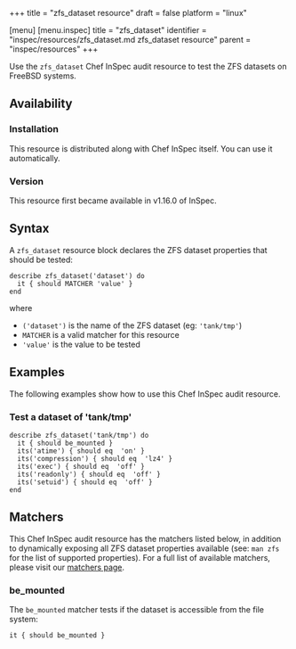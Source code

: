 +++
title = "zfs_dataset resource"
draft = false
platform = "linux"

[menu]
  [menu.inspec]
    title = "zfs_dataset"
    identifier = "inspec/resources/zfs_dataset.md zfs_dataset resource"
    parent = "inspec/resources"
+++


Use the `zfs_dataset` Chef InSpec audit resource to test the ZFS datasets on FreeBSD systems.


## Availability

### Installation

This resource is distributed along with Chef InSpec itself. You can use it automatically.

### Version

This resource first became available in v1.16.0 of InSpec.

## Syntax

A `zfs_dataset` resource block declares the ZFS dataset properties that should be tested:

    describe zfs_dataset('dataset') do
      it { should MATCHER 'value' }
    end

where

* `('dataset')` is the name of the ZFS dataset (eg: `'tank/tmp'`)
* `MATCHER` is a valid matcher for this resource
* `'value'` is the value to be tested


## Examples

The following examples show how to use this Chef InSpec audit resource.

### Test a dataset of 'tank/tmp'

    describe zfs_dataset('tank/tmp') do
      it { should be_mounted }
      its('atime') { should eq  'on' }
      its('compression') { should eq  'lz4' }
      its('exec') { should eq  'off' }
      its('readonly') { should eq  'off' }
      its('setuid') { should eq  'off' }
    end


## Matchers

This Chef InSpec audit resource has the matchers listed below, in addition to dynamically exposing all ZFS dataset properties available (see: `man zfs` for the list of supported properties). For a full list of available matchers, please visit our [matchers page](https://www.inspec.io/docs/reference/matchers/).

### be_mounted

The `be_mounted` matcher tests if the dataset is accessible from the file system:

    it { should be_mounted }
